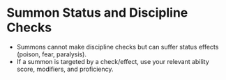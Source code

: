 # Summon Status and Discipline Checks

- Summons cannot make discipline checks but can suffer status effects (poison, fear, paralysis).
- If a summon is targeted by a check/effect, use your relevant ability score, modifiers, and proficiency.
